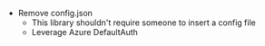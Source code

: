 - Remove config.json
    - This library shouldn't require someone to insert a config file
    - Leverage Azure DefaultAuth